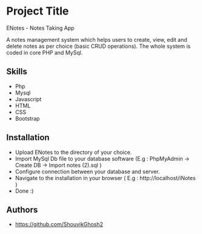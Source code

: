 
# Project Title

ENotes - Notes Taking App

A notes management system which helps users to create,
view, edit and delete notes as per choice (basic CRUD operations).
The whole system is coded in core PHP and MySql.
## Skills
* Php
* Mysql
* Javascript
* HTML
* CSS
* Bootstrap
## Installation
* Upload ENotes to the directory of your choice.
* Import MySql Db file to your database software (E.g : PhpMyAdmin -> Create DB -> Import notes (2).sql )
* Configure connection between your database and server.
* Navigate to the installation in your browser ( E.g : http://localhost/iNotes )
* Done :)
## Authors

- https://github.com/ShouvikGhosh2

